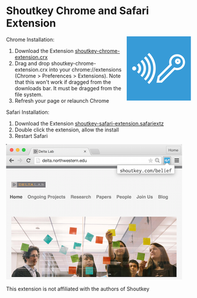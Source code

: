 # Shoutkey Chrome and Safari Extension

<img align="right" src="https://raw.githubusercontent.com/NUDelta/shoutkey-chrome-extension/master/chrome-extension/images/icon172.png">

Chrome Installation:

1. Download the Extension [shoutkey-chrome-extension.crx](https://raw.githubusercontent.com/NUDelta/shoutkey-chrome-extension/master/dist/shoutkey-chrome-extension.crx)
2. Drag and drop shoutkey-chrome-extension.crx into your chrome://extensions (Chrome > Preferences > Extensions). Note that this won't work if dragged from the downloads bar. It must be dragged from the file system.
3. Refresh your page or relaunch Chrome

Safari Installation:

1. Download the Extension [shoutkey-safari-extension.safariextz](https://raw.githubusercontent.com/NUDelta/shoutkey-chrome-extension/master/dist/shoutkey-safari-extension.safariextz)
2. Double click the extension, allow the install
3. Restart Safari

![x](https://raw.githubusercontent.com/NUDelta/shoutkey-chrome-extension/master/chrome-extension/images/demo.png "")


This extension is not affiliated with the authors of Shoutkey
